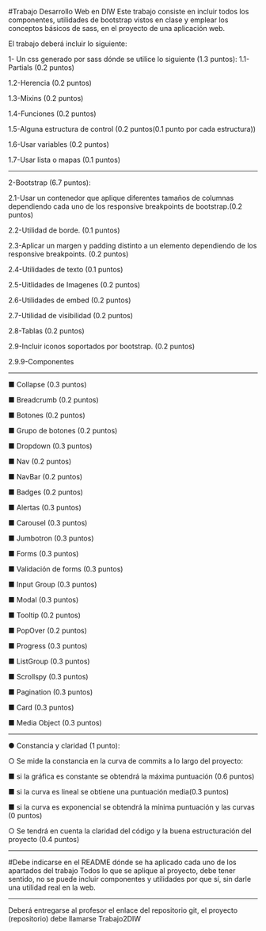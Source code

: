 #Trabajo Desarrollo Web en DIW
Este trabajo consiste en incluir todos los componentes, utilidades de bootstrap vistos en clase y emplear los conceptos básicos de sass,
en el proyecto de una aplicación web.

El trabajo deberá incluir lo siguiente:

1- Un css generado por sass dónde se utilice lo siguiente (1.3
puntos):
1.1-Partials (0.2 puntos)

1.2-Herencia (0.2 puntos)

1.3-Mixins (0.2 puntos)

1.4-Funciones (0.2 puntos)

1.5-Alguna estructura de control (0.2 puntos(0.1 punto por cada estructura))

1.6-Usar variables (0.2 puntos)

1.7-Usar lista o mapas (0.1 puntos)
*******************************************************************

2-Bootstrap (6.7 puntos):

2.1-Usar un contenedor que aplique diferentes tamaños de columnas dependiendo cada uno de los responsive breakpoints de bootstrap.(0.2 puntos)

2.2-Utilidad de borde. (0.1 puntos)

2.3-Aplicar un margen y padding distinto a un elemento dependiendo de los responsive breakpoints. (0.2 puntos)

2.4-Utilidades de texto (0.1 puntos)

2.5-Uitlidades de Imagenes (0.2 puntos)

2.6-Utilidades de embed (0.2 puntos)

2.7-Utilidad de visibilidad (0.2 puntos)

2.8-Tablas (0.2 puntos)

2.9-Incluir iconos soportados por bootstrap. (0.2 puntos)

2.9.9-Componentes
*******************************************************************
■ Collapse (0.3 puntos)

■ Breadcrumb (0.2 puntos)

■ Botones (0.2 puntos)

■ Grupo de botones (0.2 puntos)

■ Dropdown (0.3 puntos)

■ Nav (0.2 puntos)

■ NavBar (0.2 puntos)

■ Badges (0.2 puntos)

■ Alertas (0.3 puntos)

■ Carousel (0.3 puntos)

■ Jumbotron (0.3 puntos)

■ Forms (0.3 puntos)

■ Validación de forms (0.3 puntos)

■ Input Group (0.3 puntos)

■ Modal (0.3 puntos)

■ Tooltip (0.2 puntos)

■ PopOver (0.2 puntos)

■ Progress (0.3 puntos)

■ ListGroup (0.3 puntos)

■ Scrollspy (0.3 puntos)

■ Pagination (0.3 puntos)

■ Card (0.3 puntos)

■ Media Object (0.3 puntos)

*******************************************************************

● Constancia y claridad (1 punto):

○ Se mide la constancia en la curva de commits a lo largo del proyecto:

■ si la gráfica es constante se obtendrá la máxima puntuación (0.6 puntos)

■ si la curva es lineal se obtiene una puntuación media(0.3 puntos)

■ si la curva es exponencial se obtendrá la mínima puntuación y las curvas (0 puntos)

○ Se tendrá en cuenta la claridad del código y la buena estructuración del proyecto (0.4 puntos)

*******************************************************************

#Debe indicarse en el README dónde se ha aplicado cada uno de los apartados del trabajo
Todos lo que se aplique al proyecto, debe tener sentido, no se puede
incluir componentes y utilidades por que sí, sin darle una utilidad real
en la web.
*******************************************************************

Deberá entregarse al profesor el enlace del repositorio git, el proyecto
(repositorio) debe llamarse Trabajo2DIW
